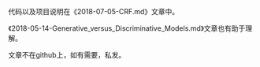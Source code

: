 代码以及项目说明在《2018-07-05-CRF.md》文章中。

《2018-05-14-Generative\_versus\_Discriminative\_Models.md》文章也有助于理解。

文章不在github上，如有需要，私发。
